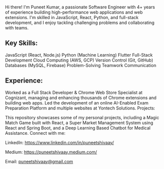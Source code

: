 Hi there!  I'm Puneet Kumar, a passionate Software Engineer with 4+ years of experience building high-performance web applications and web extensions. I'm skilled in JavaScript, React, Python, and full-stack development, and I enjoy tackling challenging problems and collaborating with teams.

## Key Skills:

JavaScript (React, Node.js)
Python (Machine Learning)
Flutter
Full-Stack Development
Cloud Computing (AWS, GCP)
Version Control (Git, GitHub)
Databases (MySQL, Firebase)
Problem-Solving
Teamwork
Communication

## Experience:

Worked as a Full Stack Developer & Chrome Web Store Specialist at Cognizant, managing and enhancing thousands of Chrome extensions and building web apps.
Led the development of an online AI-Enabled Exam Preparation Platform and multiple websites at Yontech Solutions.
Projects:

This repository showcases some of my personal projects, including a Magic Match Game built with React, a Super Market Management System using React and Spring Boot, and a Deep Learning Based Chatbot for Medical Assistance.
Connect with me:

LinkedIn: https://www.linkedin.com/in/puneetshivaay/ 

Medium: https://puneetshivaay.medium.com/

Email: puneetshivaay@gmail.com


<!--
**PuneetShivaay/PuneetShivaay** is a ✨ _special_ ✨ repository because its `README.md` (this file) appears on your GitHub profile.

Here are some ideas to get you started:

- 🔭 I’m currently working on Vragger Community Project.
- 🌱 I’m currently learning Flutter, JavaScript, Python.
- 👯 I’m looking to collaborate on ...
- 🤔 I’m looking for help with Flutter.
- 💬 Ask me about Python.
- 📫 How to reach me: Search on Google - PuneetShivaay
- 😄 Pronouns: ...
- ⚡ Fun fact: Engineer, Teacher, Writer, Learner
-->
